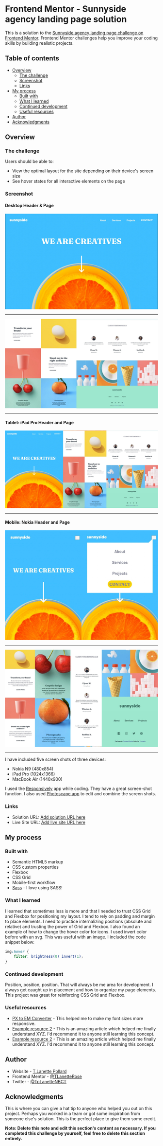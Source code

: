 # Frontend Mentor - Sunnyside agency landing page solution

This is a solution to the [Sunnyside agency landing page challenge on Frontend Mentor](https://www.frontendmentor.io/challenges/sunnyside-agency-landing-page-7yVs3B6ef). Frontend Mentor challenges help you improve your coding skills by building realistic projects.

## Table of contents

- [Overview](#overview)
  - [The challenge](#the-challenge)
  - [Screenshot](#screenshot)
  - [Links](#links)
- [My process](#my-process)
  - [Built with](#built-with)
  - [What I learned](#what-i-learned)
  - [Continued development](#continued-development)
  - [Useful resources](#useful-resources)
- [Author](#author)
- [Acknowledgments](#acknowledgments)

## Overview

### The challenge

Users should be able to:

- View the optimal layout for the site depending on their device's screen size
- See hover states for all interactive elements on the page

### Screenshot

#### Desktop Header & Page

![Sunnyside Agency Landing Page Header](assets/images/Screenshots/SunnysideDesktopHeader.jpg)

---

![Sunnyside Agency Landing Page Desktop](assets/images/Screenshots/SunnysideDesktop-side.jpg)

---

#### Tablet: iPad Pro Header and Page

![Sunnyside Agency Landing Page Tablet](assets/images/Screenshots/SunnysideIpadPro.jpg)

---

#### Mobile: Nokia Header and Page

![Sunnyside Agency Landing Page Header](assets/images/Screenshots/SunnysideHeaderNokia1-side.jpg)

---

![Sunnyside Agency Landing Page Mobile](assets/images/Screenshots/SunnysideNokia1-side.jpg)

---

I have included five screen shots of three devices:

- Nokia N9 (480x854)
- iPad Pro (1024x1366)
- MacBook Air (1440x900)

I used the [Responsively](https://opencollective.com/responsively) app while coding. They have a great screen-shot function. I also used [Photoscape app](http://www.photoscape.org/ps/main/index.php) to edit and combine the screen shots.

### Links

- Solution URL: [Add solution URL here](https://your-solution-url.com)
- Live Site URL: [Add live site URL here](https://your-live-site-url.com)

## My process

### Built with

- Semantic HTML5 markup
- CSS custom properties
- Flexbox
- CSS Grid
- Mobile-first workflow
- [Sass](https://sass-lang.com/) - I love using SASS!

### What I learned

I learned that sometimes less is more and that I needed to trust CSS Grid and Flexbox for positioning my layout. I tend to rely on padding and margin to place elements. I need to practice internalizing positions (absolute and relative) and trusting the power of Grid and Flexbox. I also found an example of how to change the hover color for icons. I used invert color before with an svg. This was useful with an image. I included the code snippet below:

```css
img:hover {
	filter: brightness(0) invert(1);
}
```

### Continued development

Position, position, position. That will always be me area for development. I always get caught up in placement and how to organize my page elements. This project was great for reinforcing CSS Grid and Flexbox.

### Useful resources

- [PX to EM Converter](https://nekocalc.com/px-to-em-converter) - This helped me to make my font sizes more responsive.
- [Example resource 2](https://www.example.com) - This is an amazing article which helped me finally understand XYZ. I'd recommend it to anyone still learning this concept.
- [Example resource 2](https://www.example.com) - This is an amazing article which helped me finally understand XYZ. I'd recommend it to anyone still learning this concept.

## Author

- Website - [T.Lanette Pollard](https://tlp-portfolio.vercel.app/)
- Frontend Mentor - [@TLanetteRose](https://www.frontendmentor.io/profile/TLanetteRose)
- Twitter - [@TpLanetteNBCT](https://twitter.com/TpLanetteNBCT)

## Acknowledgments

This is where you can give a hat tip to anyone who helped you out on this project. Perhaps you worked in a team or got some inspiration from someone else's solution. This is the perfect place to give them some credit.

**Note: Delete this note and edit this section's content as necessary. If you completed this challenge by yourself, feel free to delete this section entirely.**
